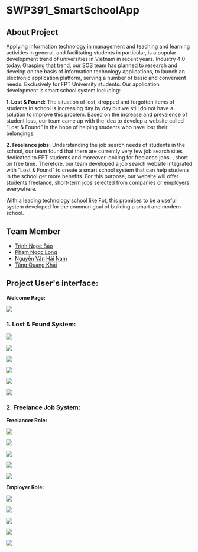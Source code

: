 # SWP391_SmartSchoolApp

## About Project
Applying information technology in management and teaching and learning activities in general, and facilitating students in particular, is a popular development trend of universities in Vietnam in recent years. Industry 4.0 today. Grasping that trend, our SOS team has planned to research and develop on the basis of information technology applications, to launch an electronic application platform, serving a number of basic and convenient needs. Exclusively for FPT University students. Our application development is smart school system including:

**1. Lost & Found:** The situation of lost, dropped and forgotten items of students in school is increasing day by day but we still do not have a solution to improve this problem. Based on the increase and prevalence of student loss, our team came up with the idea to develop a website called “Lost & Found” in the hope of helping students who have lost their belongings.

**2. Freelance jobs:** Understanding the job search needs of students in the school, our team found that there are currently very few job search sites dedicated to FPT students and moreover looking for freelance jobs. , short on free time. Therefore, our team developed a job search website integrated with “Lost & Found” to create a smart school system that can help students in the school get more benefits. For this purpose, our website will offer students freelance, short-term jobs selected from companies or employers everywhere.

With a leading technology school like Fpt, this promises to be a useful system developed for the common goal of building a smart and modern school.
## Team Member
- [Trịnh Ngọc Bảo](https://www.facebook.com/ngocbao159)
- [Phạm Ngọc Long](https://www.facebook.com/phamlong.19)
- [Nguyễn Văn Hải Nam](https://www.facebook.com/hainam1010)
- [Tăng Quang Khải](https://www.facebook.com/qukhaiiiiiii)

## Project User's interface:
**Welcome Page:**

![](img/WelcomePage.png)

### 1. Lost & Found System:
![](img/LostAndFoundLogin.png)

![](img/LostAndFoundHome.png)

![](img/LostAndFoundHome1.png)

![](img/LostAndFoundUpload.png)

![](img/LostAndFoundList.png)

![](img/LostAndFoundPost.png)

### 2. Freelance Job System:
**Freelancer Role:**

![](img/FreelancerLogin.png)

![](img/FreelancerHome.png)

![](img/FreelanceCategory.png)

![](img/FreelancePost.png)

![](img/FreelancerJob.png)

**Employer Role:**

![](img/EmployerUpload.png)

![](img/EmployerJobManagement.png)

![](img/EmployerApproveFreelancer.png)

![](img/EmployerManageFreelancer.png)

![](img/EmployerDashboard.png)

